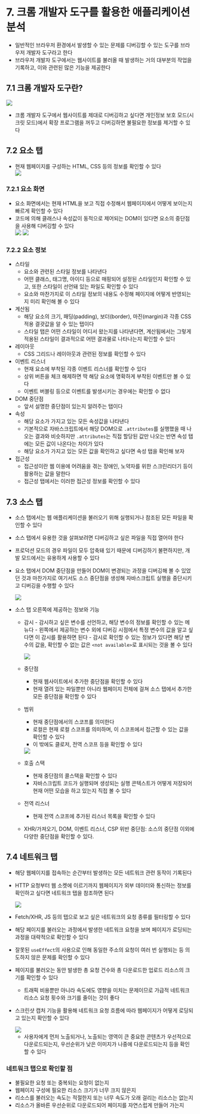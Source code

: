 # 7. 크롬 개발자 도구를 활용한 애플리케이션 분석

- 일반적인 브라우저 환경에서 발생할 수 있는 문제를 디버깅할 수 있는 도구를 브라우저 개발자 도구라고 한다
- 브라우저 개발자 도구에서는 웹사이트를 불러올 때 발생하는 거의 대부분의 작업을 기록하고, 이와 관련된 많은 기능을 제공한다

## 7.1 크롬 개발자 도구란?

<div>
    <img src="image/01_크롬 개발자도구.png" style="object-fit: contain">
</div>

- 크롬 개발자 도구에서 웹사이트를 제대로 디버깅하고 싶다면 개인정보 보호 모드(시크릿 모드)에서 확장 프로그램을 꺼두고 디버깅하면 불필요한 정보를 제거할 수 있다

## 7.2 요소 탭

- 현재 웹페이지를 구성하는 HTML, CSS 등의 정보를 확인할 수 있다
  <div>
      <img src="image/02_요소 탭.png" style="object-fit: contain">
  </div>

### 7.2.1 요소 화면

- 요소 화면에서는 현재 HTML을 보고 직접 수정해서 웹페이지에서 어떻게 보이는지 빠르게 확인할 수 있다
- 코드에 의해 클래스나 속성값이 동적으로 제어되는 DOM이 있다면 요소의 중단점을 사용해 디버깅할 수 있다
  <div>
      <img src="image/03_디버깅_1.png" style="object-fit: contain">
      <img src="image/04_디버깅_2.png" style="object-fit: contain">
  </div>

### 7.2.2 요소 정보

- 스타일
  - 요소와 관련된 스타일 정보를 나타낸다
  - 어떤 클래스, 태그명, 아이디 등으로 매핑되어 설정된 스타일인지 확인할 수 있고, 또한 스타일이 선언돼 있는 파일도 확인할 수 있다
  - 요소와 마찬가지로 이 스타일 정보의 내용도 수정해 페이지에 어떻게 반영되는지 미리 확인해 볼 수 있다
- 계산됨
  - 해당 요소의 크기, 패딩(padding), 보더(border), 마진(margin)과 각종 CSS 적용 결괏값을 알 수 있는 탭이다
  - 스타일 탭은 어떤 스타일이 어디서 왔는지를 나타낸다면, 계산됨에서는 그렇게 적용된 스타일이 결과적으로 어떤 결과물로 나타나는지 확인할 수 있다
- 레이아웃
  - CSS 그리드나 레이아웃과 관련된 정보를 확인할 수 있다
- 이벤트 리스너
  - 현재 요소에 부착된 각종 이벤트 리스너를 확인할 수 있다
  - 상위 버튼을 체크 해제하면 딱 해당 요소에 명확하게 부착된 이벤트만 볼 수 있다
  - 이벤트 버블링 등으로 이벤트를 발생시키는 경우에는 확인할 수 없다
- DOM 중단점
  - 앞서 설명한 중단점이 있는지 알려주는 탭이다
- 속성
  - 해당 요소가 가지고 있는 모든 속성값을 나타낸다
  - 기본적으로 자바스크립트에서 해당 DOM으로 `.attributes`를 실행했을 때 나오는 결과와 비슷하지만 `.attributes`는 직접 할당된 값만 나오는 반면 속성 탭에는 모든 값이 나온다는 차이가 있다
  - 해당 요소가 가지고 있는 모든 값을 확인하고 싶다면 속성 탭을 확인해 보자
- 접근성
  - 접근성이란 웹 이용에 어려움을 겪는 장애인, 노약자를 위한 스크린리더기 등이 활용하는 값을 말한다
  - 접근성 탭에서는 이러한 접근성 정보를 확인할 수 있다

## 7.3 소스 탭

- 소스 탭에서는 웹 애플리케이션을 불러오기 위해 실행되거나 참조된 모든 파일을 확인할 수 있다
- 소스 탭에서 유용한 것을 살펴보려면 디버깅하고 싶은 파일을 직접 열어야 한다
- 프로덕션 모드의 경우 파일이 모두 압축돼 있기 때문에 디버깅하기 불편하지만, 개발 모드에서는 유용하게 사용할 수 있다
- 요소 탭에서 DOM 중단점을 만들어 DOM이 변경되는 과정을 디버깅해 볼 수 있었던 것과 마찬가지로 여기서도 소스 중단점을 생성해 자바스크립트 실행을 중단시키고 디버깅을 수행할 수 있다
    <div>
        <img src="image/05_디버깅_3.png" style="object-fit: contain">
    </div>

- 소스 탭 오른쪽에 제공하는 정보와 기능

  - 감시 - 감시하고 싶은 변수를 선언하고, 해당 변수의 정보를 확인할 수 있는 메뉴다 - 왼쪽에서 제공하는 변수 외에 디버깅 시점에서 특정 변수의 값을 알고 싶다면 이 감시를 활용하면 된다 - 감시로 확인할 수 있는 정보가 있다면 해당 변수의 값을, 확인할 수 없는 값은 `<not available>`로 표시되는 것을 볼 수 있다

    <div>
        <img src="image/06_감시.png" style="object-fit: contain">
    </div>

  - 중단점
    - 현재 웹사이트에서 추가한 중단점을 확인할 수 있다
    - 현재 열려 있는 파일뿐만 아니라 웹페이지 전체에 걸쳐 소스 탭에서 추가한 모든 중단점을 확인할 수 있다
  - 범위

    - 현재 중단점에서의 스코프를 의미한다
    - 로컬은 현재 로컬 스코프를 의미하며, 이 스코프에서 접근할 수 있는 값을 확인할 수 있다
    - 이 밖에도 클로저, 전역 스코프 등을 확인할 수 있다

    <div>
        <img src="image/07_범위.png" style="object-fit: contain">
    </div>

  - 호출 스택
    - 현재 중단점의 콜스택을 확인할 수 있다
    - 자바스크립트 코드가 실행되며 생성되는 실행 콘텍스트가 어떻게 저장되어 현재 어떤 모습을 하고 있는지 직접 볼 수 있다
  - 전역 리스너
    - 현재 전역 스코프에 추가된 리스너 목록을 확인할 수 있다
  - XHR/가져오기, DOM, 이벤트 리스너, CSP 위반 중단점: 소스의 중단점 이외에 다양한 중단점을 확인할 수 있다.

## 7.4 네트워크 탭

- 해당 웹페이지를 접속하는 순간부터 발생하는 모든 네트워크 관련 동작이 기록된다
- HTTP 요청부터 웹 소켓에 이르기까지 웹페이지가 외부 데이터와 통신하는 정보를 확인하고 싶다면 네트워크 탭을 참조하면 된다

    <div>
        <img src="image/08_네트워크.png" style="object-fit: contain">
    </div>

- Fetch/XHR, JS 등의 탭으로 보고 싶은 네트워크의 요청 종류를 필터링할 수 있다
- 해당 페이지를 불러오는 과정에서 발생한 네트워크 요청을 보며 페이지가 로딩되는 과정을 대략적으로 확인할 수 있다
- 잘못된 `useEffect`의 사용으로 인해 동일한 주소의 요청이 여러 번 실행되는 등 의도하지 않은 문제를 확인할 수 있다
- 페이지를 불러오는 동안 발생한 총 요청 건수와 총 다운로드한 업로드 리소스의 크기를 확인할 수 있다
  - 트래픽 비용뿐만 아니라 속도에도 영향을 미치는 문제이므로 가급적 네트워크 리소스 요청 횟수와 크기를 줄이는 것이 좋다
- 스크린샷 캡처 기능을 활용해 네트워크 요청 흐름에 따라 웹페이지가 어떻게 로딩되고 있는지 확인할 수 있다
    <div>
        <img src="image/09_네트워크스크린샷.png" style="object-fit: contain">
    </div>
    
  - 사용자에게 먼저 노출되거나, 노출되는 영역이 큰 중요한 콘텐츠가 우선적으로 다운로드되는지, 우선순위가 낮은 이미지가 나중에 다운로드되는지 등을 확인할 수 있다

### 네트워크 탭으로 확인할 점

- 불필요한 요청 또는 중복되는 요청이 없는지
- 웹페이지 구성에 필요한 리소스 크기가 너무 크지 않은지
- 리소스를 불러오는 속도는 적절한지 또는 너무 속도가 오래 걸리는 리소스는 없는지
- 리소스가 올바른 우선순위로 다운로드되어 페이지를 자연스럽게 만들어 가는지
